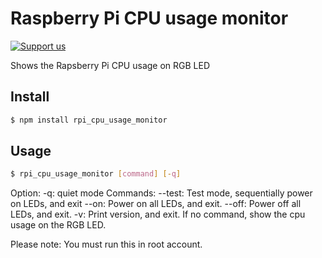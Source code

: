 # Raspberry Pi CPU usage monitor

[![Support us](http://img.shields.io/gittip/gyengus.svg)](https://www.gittip.com/gyengus/)

Shows the Rapsberry Pi CPU usage on RGB LED

## Install
```bash
$ npm install rpi_cpu_usage_monitor
```

## Usage
```bash
$ rpi_cpu_usage_monitor [command] [-q]
```
Option:
  -q: quiet mode
Commands:
  --test: Test mode, sequentially power on LEDs, and exit
  --on: Power on all LEDs, and exit.
  --off: Power off all LEDs, and exit.
  -v: Print version, and exit.
If no command, show the cpu usage on the RGB LED.

Please note: You must run this in root account.

